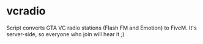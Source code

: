# vcradio
Script converts GTA VC radio stations (Flash FM and Emotion) to FiveM. It's server-side, so everyone who join will hear it ;)
